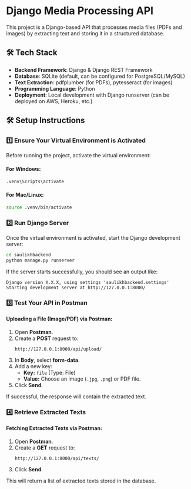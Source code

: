 # Django Media Processing API

This project is a Django-based API that processes media files (PDFs and images) by extracting text and storing it in a structured database.

## 🛠 Tech Stack
- **Backend Framework**: Django & Django REST Framework
- **Database**: SQLite (default, can be configured for PostgreSQL/MySQL)
- **Text Extraction**: pdfplumber (for PDFs), pytesseract (for images)
- **Programming Language**: Python
- **Deployment**: Local development with Django runserver (can be deployed on AWS, Heroku, etc.)

## 🛠 Setup Instructions

### 1️⃣ Ensure Your Virtual Environment is Activated
Before running the project, activate the virtual environment:

#### **For Windows**:
```sh
.venv\Scripts\activate
```

#### **For Mac/Linux**:
```sh
source .venv/bin/activate
```

### 2️⃣ Run Django Server
Once the virtual environment is activated, start the Django development server:
```sh
cd saulikhbackend
python manage.py runserver
```
If the server starts successfully, you should see an output like:
```
Django version X.X.X, using settings 'saulikhbackend.settings'
Starting development server at http://127.0.0.1:8000/
```

### 3️⃣ Test Your API in Postman

#### **Uploading a File (Image/PDF) via Postman**:
1. Open **Postman**.
2. Create a **POST** request to:
   ```
   http://127.0.0.1:8000/api/upload/
   ```
3. In **Body**, select **form-data**.
4. Add a new key:
   - **Key:** `file` (Type: File)
   - **Value:** Choose an image (`.jpg`, `.png`) or PDF file.
5. Click **Send**.

If successful, the response will contain the extracted text.

### 4️⃣ Retrieve Extracted Texts

#### **Fetching Extracted Texts via Postman**:
1. Open **Postman**.
2. Create a **GET** request to:
   ```
   http://127.0.0.1:8000/api/texts/
   ```
3. Click **Send**.

This will return a list of extracted texts stored in the database.
